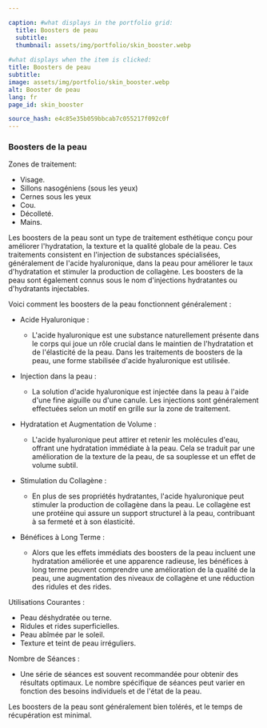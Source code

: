 ```yaml
---

caption: #what displays in the portfolio grid:
  title: Boosters de peau
  subtitle: 
  thumbnail: assets/img/portfolio/skin_booster.webp
  
#what displays when the item is clicked:
title: Boosters de peau
subtitle: 
image: assets/img/portfolio/skin_booster.webp
alt: Booster de peau
lang: fr
page_id: skin_booster

source_hash: e4c85e35b059bbcab7c055217f092c0f
---
```

### Boosters de la peau
Zones de traitement:
- Visage.
- Sillons nasogéniens (sous les yeux)
- Cernes sous les yeux
- Cou.
- Décolleté.
- Mains.

Les boosters de la peau sont un type de traitement esthétique conçu pour améliorer l'hydratation, la texture et la qualité globale de la peau. Ces traitements consistent en l'injection de substances spécialisées, généralement de l'acide hyaluronique, dans la peau pour améliorer le taux d'hydratation et stimuler la production de collagène. Les boosters de la peau sont également connus sous le nom d'injections hydratantes ou d'hydratants injectables.

Voici comment les boosters de la peau fonctionnent généralement :

- Acide Hyaluronique :
  - L'acide hyaluronique est une substance naturellement présente dans le corps qui joue un rôle crucial dans le maintien de l'hydratation et de l'élasticité de la peau. Dans les traitements de boosters de la peau, une forme stabilisée d'acide hyaluronique est utilisée.

- Injection dans la peau :
  - La solution d'acide hyaluronique est injectée dans la peau à l'aide d'une fine aiguille ou d'une canule. Les injections sont généralement effectuées selon un motif en grille sur la zone de traitement.

- Hydratation et Augmentation de Volume :
  - L'acide hyaluronique peut attirer et retenir les molécules d'eau, offrant une hydratation immédiate à la peau. Cela se traduit par une amélioration de la texture de la peau, de sa souplesse et un effet de volume subtil.

- Stimulation du Collagène :
  - En plus de ses propriétés hydratantes, l'acide hyaluronique peut stimuler la production de collagène dans la peau. Le collagène est une protéine qui assure un support structurel à la peau, contribuant à sa fermeté et à son élasticité.

- Bénéfices à Long Terme :
  - Alors que les effets immédiats des boosters de la peau incluent une hydratation améliorée et une apparence radieuse, les bénéfices à long terme peuvent comprendre une amélioration de la qualité de la peau, une augmentation des niveaux de collagène et une réduction des ridules et des rides.

Utilisations Courantes :
- Peau déshydratée ou terne.
- Ridules et rides superficielles.
- Peau abîmée par le soleil.
- Texture et teint de peau irréguliers.

Nombre de Séances :
  - Une série de séances est souvent recommandée pour obtenir des résultats optimaux. Le nombre spécifique de séances peut varier en fonction des besoins individuels et de l'état de la peau.

Les boosters de la peau sont généralement bien tolérés, et le temps de récupération est minimal.